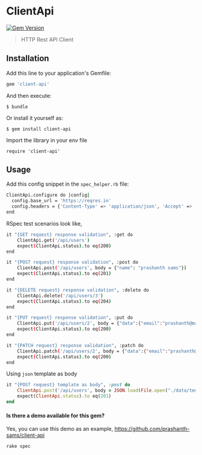 # ClientApi

[![Gem Version](https://badge.fury.io/rb/client-api.svg)](http://badge.fury.io/rb/client-api)
> HTTP Rest API Client

## Installation

Add this line to your application's Gemfile:

```ruby
gem 'client-api'
```

And then execute:

    $ bundle

Or install it yourself as:

    $ gem install client-api

Import the library in your env file
```
require 'client-api'
```

## Usage

Add this config snippet in the `spec_helper.rb` file:
```bash
ClientApi.configure do |config|
  config.base_url = 'https://reqres.in'
  config.headers = {'Content-Type' => 'application/json', 'Accept' => 'application/json'}
end
```

RSpec test scenarios look like,
```bash
it "{GET request} response validation", :get do
    ClientApi.get('/api/users')
    expect(ClientApi.status).to eq(200)
end

it "{POST request} response validation", :post do
    ClientApi.post('/api/users', body = {"name": "prashanth sams"})
    expect(ClientApi.status).to eq(201)
end

it "{DELETE request} response validation", :delete do
    ClientApi.delete('/api/users/3')
    expect(ClientApi.status).to eq(204)
end

it "{PUT request} response validation", :put do
    ClientApi.put('/api/users/2', body = {"data":{"email":"prashanth@mail.com","first_name":"Prashanth","last_name":"Sams"}})
    expect(ClientApi.status).to eq(200)
end

it "{PATCH request} response validation", :patch do
    ClientApi.patch('/api/users/2', body = {"data":{"email":"prashanth@mail.com","first_name":"Prashanth","last_name":"Sams"}})
    expect(ClientApi.status).to eq(200)
end
```

Using `json` template as body
```ruby
it "{POST request} template as body", :post do
    ClientApi.post('/api/users', body = JSON.load(File.open("./data/template/post.json")))
    expect(ClientApi.status).to eq(201)
end
```

#### Is there a demo available for this gem?
Yes, you can use this demo as an example, https://github.com/prashanth-sams/client-api
```
rake spec
```